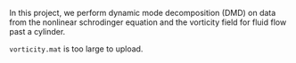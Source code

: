 In this project, we perform dynamic mode decomposition (DMD) on data from the nonlinear schrodinger equation and the vorticity field for fluid flow past a cylinder. 

`vorticity.mat` is too large to upload. 
